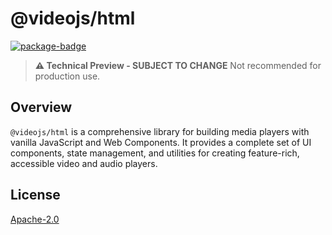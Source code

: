 # @videojs/html

[![package-badge]][package]

> **⚠️ Technical Preview - SUBJECT TO CHANGE** Not recommended for production use.

## Overview

`@videojs/html` is a comprehensive library for building media players with vanilla JavaScript and Web Components. It provides a complete set of UI components, state management, and utilities for creating feature-rich, accessible video and audio players.

## License

[Apache-2.0](./LICENSE)

[package]: https://www.npmjs.com/package/@videojs/html
[package-badge]: https://img.shields.io/npm/v/%40videojs%2Fhtml%40next

